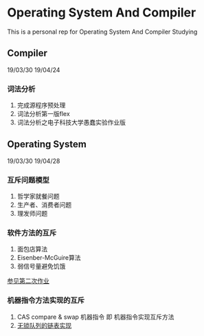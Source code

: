 # Operating System And Compiler
This is a personal rep for Operating System And Compiler Studying

## Compiler
19/03/30 19/04/24

### 词法分析
1. 完成源程序预处理
2. 词法分析第一版flex
3. 词法分析之电子科技大学愚蠢实验作业版

## Operating System
19/03/30 19/04/28

### 互斥问题模型
1. 哲学家就餐问题
2. 生产者、消费者问题
3. 理发师问题

### 软件方法的互斥
1. 面包店算法
2. Eisenber-McGuire算法
3. 弱信号量避免饥饿

[参见第二次作业](https://github.com/huqianshan/OperatingSystemAndCompiler/blob/master/qinke/%E7%AC%AC%E4%BA%8C%E6%AC%A1%E4%BD%9C%E4%B8%9A.md)

### 机器指令方法实现的互斥

1. CAS compare & swap 机器指令 即 机器指令实现互斥方法
2. [无锁队列的链表实现](https://news.cnblogs.com/n/156939/)
